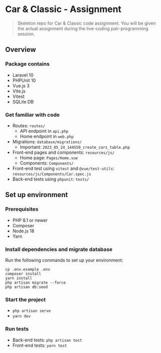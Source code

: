 # Car & Classic - Assignment

> Skeleton repo for Car & Classic code assignment. You will be given the actual assignment during the live-coding pair-programming session. 

## Overview

### Package contains

- Laravel 10
- PHPUnit 10
- Vue.js 3
- Vite.js
- Vitest
- SQLite DB

### Get familiar with code

- Routes: `routes/`
  - API endpoint in `api.php`
  - Home endpoint in `web.php`
- Migrations: `database/migrations/`
  - Important: `2023_05_24_144550_create_cars_table.php`
- Front-end pages and components: `resources/js/`
  - Home page: `Pages/Home.vue`
  - Components: `Components/`
- Front-end test using `vitest` and `@vue/test-utils`: `resources/js/Components/Car.spec.js`
- Back-end tests using `phpunit`: `tests/`

## Set up environment

### Prerequisites

- PHP 8.1 or newer
- Composer
- Node.js 18
- Yarn

### Install dependencies and migrate database

Run the following commands to set up your environment:

```shell
cp .env.example .env
composer install
yarn install
php artisan migrate --force
php artisan db:seed
```

### Start the project

- `php artisan serve`
- `yarn dev`

### Run tests

- Back-end tests: `php artisan test`
- Front-end tests: `yarn test`
